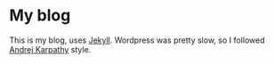 # My blog

This is my blog, uses [Jekyll](http://jekyllrb.com/). Wordpress was pretty slow, so I followed [Andrej Karpathy](https://github.com/karpathy) style.
